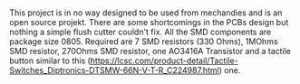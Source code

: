 # 
This project is in no way designed to be used from mechandies and is an open source projekt. 
There are some shortcomings in the PCBs design but nothing a simple flush cutter couldn't fix. All the SMD components are package size 0805. Required are 7 SMD resistors (330 Ohms), 1MOhms SMD resistor, 270Ohms SMD resistor, one AO3416A Transistor and a tactile button similar to this (https://lcsc.com/product-detail/Tactile-Switches_Diptronics-DTSMW-66N-V-T-R_C224987.html) one. 
